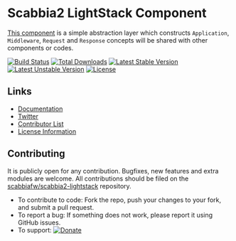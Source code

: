 # Scabbia2 LightStack Component

[This component](https://github.com/scabbiafw/scabbia2-lightstack/) is a simple abstraction layer which constructs `Application`, `Middleware`, `Request` and `Response` concepts will be shared with other components or codes.

[![Build Status](https://travis-ci.org/scabbiafw/scabbia2-lightstack.png?branch=master)](https://travis-ci.org/scabbiafw/scabbia2-lightstack)
[![Total Downloads](https://poser.pugx.org/scabbiafw/scabbia2-lightstack/downloads.png)](https://packagist.org/packages/scabbiafw/scabbia2-lightstack)
[![Latest Stable Version](https://poser.pugx.org/scabbiafw/scabbia2-lightstack/v/stable)](https://packagist.org/packages/scabbiafw/scabbia2-lightstack)
[![Latest Unstable Version](https://poser.pugx.org/scabbiafw/scabbia2-lightstack/v/unstable)](https://packagist.org/packages/scabbiafw/scabbia2-lightstack)
[![License](https://poser.pugx.org/scabbiafw/scabbia2-lightstack/license.png)](https://packagist.org/packages/scabbiafw/scabbia2-lightstack)

## Links
- [Documentation](http://scabbiafw.com/docs/)
- [Twitter](https://twitter.com/scabbiafw)
- [Contributor List](contributors.md)
- [License Information](LICENSE)


## Contributing
It is publicly open for any contribution. Bugfixes, new features and extra modules are welcome. All contributions should be filed on the [scabbiafw/scabbia2-lightstack](https://github.com/scabbiafw/scabbia2-lightstack) repository.

* To contribute to code: Fork the repo, push your changes to your fork, and submit a pull request.
* To report a bug: If something does not work, please report it using GitHub issues.
* To support: [![Donate](https://www.paypalobjects.com/en_US/i/btn/btn_donate_LG.gif)](https://www.paypal.com/cgi-bin/webscr?cmd=_s-xclick&hosted_button_id=BXNMWG56V6LYS)
